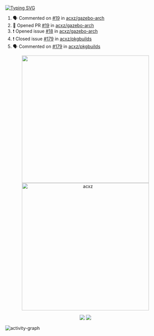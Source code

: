 [![Typing SVG](https://readme-typing-svg.herokuapp.com?size=16&color=AFFFA3&multiline=true&height=75&lines=contributing+to+robotics%2Faerospace%2Fml%2Fgpu+software;packaging+it+for+archlinux;ricer)](https://git.io/typing-svg)

<!--START_SECTION:activity-->
1. 🗣 Commented on [#19](https://github.com/acxz/gazebo-arch/issues/19) in [acxz/gazebo-arch](https://github.com/acxz/gazebo-arch)
2. 💪 Opened PR [#19](https://github.com/acxz/gazebo-arch/pull/19) in [acxz/gazebo-arch](https://github.com/acxz/gazebo-arch)
3. ❗️ Opened issue [#18](https://github.com/acxz/gazebo-arch/issues/18) in [acxz/gazebo-arch](https://github.com/acxz/gazebo-arch)
4. ❗️ Closed issue [#179](https://github.com/acxz/pkgbuilds/issues/179) in [acxz/pkgbuilds](https://github.com/acxz/pkgbuilds)
5. 🗣 Commented on [#179](https://github.com/acxz/pkgbuilds/issues/179) in [acxz/pkgbuilds](https://github.com/acxz/pkgbuilds)
<!--END_SECTION:activity-->

<p align="center">
  <img width="400em" src=https://github-readme-stats.vercel.app/api?username=acxz&include_all_commits=true&show_icons=true />
  <img width="400em" src="https://github-readme-streak-stats.herokuapp.com/?user=acxz&" alt="acxz" />
</p>

<p align="center">
  <img src=https://github-readme-stats.vercel.app/api/top-langs/?username=acxz&layout=compact />
  <img src=https://github-profile-trophy.vercel.app/?username=acxz&row=2&column=4 />
</p>

![activity-graph](https://activity-graph.herokuapp.com/graph?username=acxz&theme=aqua)
